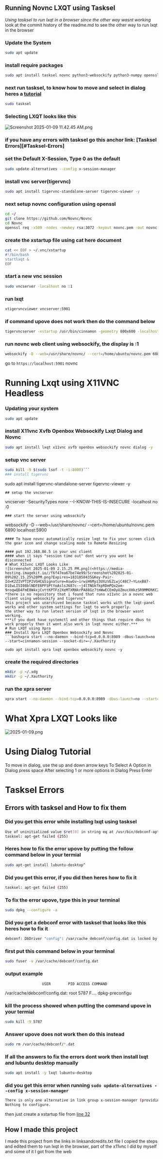 
## Running Novnc LXQT using Tasksel
*Using tasksel to run lxqt in a browser since the other way wasnt working* 
look at the commit history of the readme.md to see the other way to run lxqt in the browser
### Update the System
```bash
sudo apt update
```
### install require packages
```bash
sudo apt install tasksel novnc python3-websockify python3-numpy openssl dialog -y
```
### next run tasksel, to know how to move and select in dialog heres a [tutorial](#Using-Dialog-Tutorial)
```bash
sudo tasksel
```
### Selecting LXQT looks like this
![Screenshot 2025-01-09 11.42.45 AM.png](<https://media-hosting.imagekit.io//eea7051247d9434e/Screenshot%202025-01-09%2011.42.45%20AM.png?Expires=1831049017&Key-Pair-Id=K2ZIVPTIP2VGHC&Signature=UfYNkQG1H~dBfUE9W6D89Yi-LlpgBTkD2BF6Pr6l4iUXYyid3nByOt55CC1yCxbK0HpqcW69P9Sco1wFbdvRyRyQGtS8va0G9bfRSNXAgcqgU7BPws0-ukHDvUU9r5yYXCjpZaIOSlaR0fVmhGbBTdGCaUZlgYmdlvpm8W3A39dYvFdS5Y5MZE1JQlalOMM~FkdxHpHfPvx02aRD326BEmWWAm5mIk5diW8qaBuTHHD0QnCwfkCBSxN7Z70ppOBNJeNT9cZ4-FIe6YJsEB2Nd08IsK6QwSd9s3YXBN6~UHZbcrf4D7J8yHWjE3Rq5WPdpFien2QZFlW3UhDfgt513Q__>)
### if you have any errors with tasksel go this anchor link: [Tasksel Errors][#Tasksel-Errors]
### set the Default X-Session, Type 0 as the default
```bash
sudo update-alternatives --config x-session-manager
```
### install vnc server(tigervnc)
```bash
sudo apt install tigervnc-standalone-server tigervnc-viewer -y 
```
### next setup novnc configuration using openssl
```bash
cd ~/
git clone https://github.com/Novnc/Novnc
cd Novnc
openssl req -x509 -nodes -newkey rsa:3072 -keyout novnc.pem -out novnc.pem -days 3650
```
### create the xstartup file using cat here document
```bash
cat << EOF > ~/.vnc/xstartup
#!/bin/bash
startlxqt &
EOF
```
### start a new vnc session
```bash
sudo vncserver -localhost no :1
```
### run lxqt
```bash
xtigervncviewer vncserver:5901
```
### if command upove does not work then do the command below
```bash
tigervncserver -xstartup /usr/bin/cinnamon -geometry 800x600 -localhost no :1
```
### run novnc web client using websockify, the display is :1
```bash
websockify -D --web=/usr/share/novnc/ --cert=/home/ubuntu/novnc.pem 6080 localhost:5901
```
go to `https://localhost:5901` novnc

# Running Lxqt using X11VNC Headless
### Updating your system
```bash
sudo apt update
```
### install X11vnc Xvfb Openbox Websockify Lxqt Dialog and Novnc
```bash
sudo apt install lxqt x11vnc xvfb openbox websockify novnc dialog -y
```
### setup vnc server
```bash
sudo kill -9 $(sudo lsof -t -i:8000)```
### install tigervnc
```
sudo apt install tigervnc-standalone-server tigervnc-viewer -y 
```
## setup the vncserver
```
vncserver -SecurityTypes none  --I-KNOW-THIS-IS-INSECURE  -localhost no :0
```
### start the server using websockify 
```
websockify -D --web=/usr/share/novnc/ --cert=/home/ubuntu/novnc.pem 6890 localhost:5900
```
#### To have novnc automatically resize lxqt to fix your screen click the gear icon and change scaling mode to Remote Resizing

#### put 192.168.86.5 in your vnc client
#### when it says "session time out" dont worry you wont be disconnected
# What X11vnc LXQT Looks Like
![Screenshot 2025-01-09 2.15.25 PM.png](<https://media-hosting.imagekit.io//f6f47ea67be74e99/Screenshot%202025-01-09%202.15.25%20PM.png?Expires=1831058435&Key-Pair-Id=K2ZIVPTIP2VGHC&Signature=AswGv~irwiH6Myz3UXzVEZLwjC48C7~YLnxB87-D1EwLI5I08blNDFE6PFSPtYoAslsJ687c-~j4lTNGkfkpRDmPQx2om-9roqwQD4FmE8W4xjCvttKPTFz2XeMTXRNkrPA88Gz7tmWwECEmOyUZmucXHkzSR9MMOhKC2UCgrjS3KQR75INZMibV9n6QRZvktGLpRYExnIdqvNkUToxpF2CRvEUZs4bB066qqKCgRlIPqg4EOibnL3t8X8dSr0p3sJ1MRVffl6X6obXYGGLrNRUSKulZoJGHiPL5ThQfZv1CBeml21A5phbUdlciEwca28PFemMQA27jJrMQobhK6g__>)
*there is no repository that i found that runs x11vnc in a novnc web client using websockify and tigervnc*
This project was unarchived because tasksel works with the lxqt-panel works and other system settings for lxqt to work properly.
the other way to run latest version of lxqt in the browser wasnt working.
***if you dont have systemctl and other things that require dbus to work properly then it wont also work in lxqt novnc either.***
# Run LXQT using Xpra
### Install Xpra LXQT Openbox Websockify and Novnc
```bashxpra start --no-daemon --bind-tcp=0.0.0.0:8989 -dbus-launch=no --start=cinnamon-session --socket-dir=~/.Xauthority

sudo apt install xpra lxqt openbox websockify novnc -y
```
### create the required directories
```bash
mkdir -p ~/.xdg
mkdir -p ~/.Xauthority
```
### run the xpra server
```bash
xpra start --no-daemon --bind-tcp=0.0.0.0:8989 -dbus-launch=no --start=startlxqt --socket-dir=~/.Xauthority
```
# What Xpra LXQT Looks like
![2025-01-09.png](<https://media-hosting.imagekit.io//fef27670cb0d41ed/2025-01-09.png?Expires=1831067284&Key-Pair-Id=K2ZIVPTIP2VGHC&Signature=vTwDCXSCmRcSLmaiGwmXrMX~~Bm1TLl5jHSBPhrVsshV82wu5-CFpvQpt53wttloaLeIv6qpoe2yahefzojFu7OkKHAPJD0lEMMSEJ14OMbo9oZcEAXpVC9~lzUKrO3q80JKxNmWllwx-icvNHrzIp2orfVoMcadM7LySqxaoSszAF4X-o2E5JXxt7QPEydPCP~vLlE094-UKdiDZJCYWSpzxSbzeLETa99FXJi1bxyETxZbmOtwjAxSxyeH2Jic8P150V03jOQemgqUUgQrDKwpaR5Gtg4~sTDjdAKP7K6FBOuyUEZdeLoSzZZKKIi9FhW0~OhqsCFtKAfcrd2CxQ__>)

# Using Dialog Tutorial
To move in dialog, use the up and down arrow keys
To Select A Option in Dialog press space
After selecting 1 or more options in Dialog Press Enter
# Tasksel Errors
## Errors with tasksel and How to fix them
### Did you get this error while installing lxqt using tasksel
```bash
Use of uninitialized value $ret[0] in string eq at /usr/bin/debconf-apt-progress line 173 <STDIN> line 4.
tasksel: apt-get failed (255)
```
### Heres how to fix the error upove by putting the follow command below in your termial
```bash
sudo apt-get install lubuntu-desktop^
```
### Did you get this error, if you did then heres how to fix it
```bash
tasksel: apt-get failed (255) 
```
### To fix the error upove, type this in your terminal
```bash
sudo dpkg --configure -a
```
### Did you get a debconf error with tasksel that looks like this heres how to fix it
```bash
debconf: DbDriver "config": /var/cache debconf/config.dat is locked by another process: Resource temporarily unavailable
```
### first put this command below in your terminal
```bash
sudo fuser -v /var/cache/debconf/config.dat
```
### output example
                     USER        PID ACCESS COMMAND

/var/cache/debconf/config.dat:
                    root      5787 F.... dpkg-preconfigu
### kill the process showed when putting the command upove in your termial
```bash
sudo kill -9 5787
```
### Answer upove does not work then do this instead
```bash
sudo rm /var/cache/debconf/*.dat 
```
### If all the answers to fix the errors dont work then install lxqt and lubuntu desktop manually
```bash
sudo apt install -y lxqt lubuntu-desktop
```
### did you get this error when running `sudo update-alternatives --config x-session-manager`
```bash
There is only one alternative in link group x-session-manager (providing /usr/bin/x-session-manager): /usr/bin/startlxqt
Nothing to configure.
```
then just create a xstartup file from [line 32](#-create-the-xstartup-file-using-cat-here-document)
## How I made this project
I made this project from the links in linksandcredits.txt file 
I copied the steps and edited them to run lxqt in the browser, part of the x11vnc I did by myself and some of it I got from the web